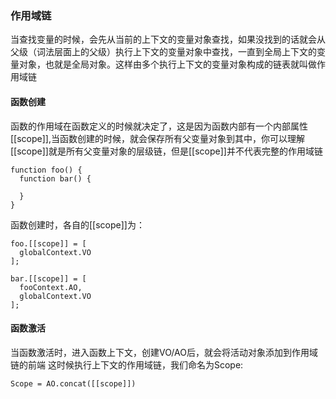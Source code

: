### 作用域链
当查找变量的时候，会先从当前的上下文的变量对象查找，如果没找到的话就会从父级（词法层面上的父级）执行上下文的变量对象中查找，一直到全局上下文的变量对象，也就是全局对象。这样由多个执行上下文的变量对象构成的链表就叫做作用域链

#### 函数创建
函数的作用域在函数定义的时候就决定了，这是因为函数内部有一个内部属性\[[scope]],当函数创建的时候，就会保存所有父变量对象到其中，你可以理解\[[scope]]就是所有父变量对象的层级链，但是\[[scope]]并不代表完整的作用域链
```
function foo() {
  function bar() {

  }
}
```
函数创建时，各自的\[[scope]]为：
```
foo.[[scope]] = [
  globalContext.VO
];

bar.[[scope]] = [
  fooContext.AO,
  globalContext.VO
];
```
#### 函数激活
当函数激活时，进入函数上下文，创建VO/AO后，就会将活动对象添加到作用域链的前端
这时候执行上下文的作用域链，我们命名为Scope:
```
Scope = AO.concat([[scope]])
```